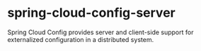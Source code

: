 # spring-cloud-config-server
Spring Cloud Config provides server and client-side support for externalized configuration in a distributed system.
